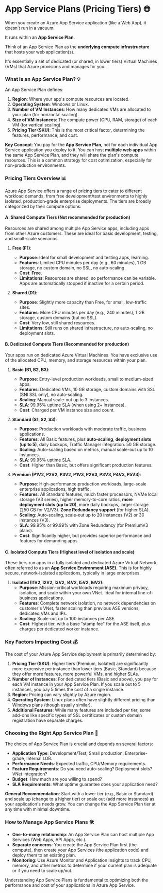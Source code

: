 # App Service Plans (Pricing Tiers) 🌐

When you create an Azure App Service application (like a Web App), it doesn't run in a vacuum. 

It runs within an **App Service Plan**. 

Think of an App Service Plan as the **underlying compute infrastructure** that hosts your web application(s). 

It's essentially a set of dedicated (or shared, in lower tiers) Virtual Machines (VMs) that Azure provisions and manages for you.

### What is an App Service Plan? 💡

An App Service Plan defines:

1.  **Region**: Where your app's compute resources are located.
2.  **Operating System**: Windows or Linux.
3.  **Number of VM Instances**: How many dedicated VMs are allocated to your plan (for horizontal scaling).
4.  **Size of VM Instances**: The compute power (CPU, RAM, storage) of each VM (for vertical scaling).
5.  **Pricing Tier (SKU)**: This is the most critical factor, determining the features, performance, and cost.

**Key Concept**: You pay for the **App Service Plan**, not for each individual App Service application you deploy to it. You can host **multiple web apps** within the same App Service Plan, and they will share the plan's compute resources. This is a common strategy for cost optimization, especially for non-production environments.

### Pricing Tiers Overview 📊

Azure App Service offers a range of pricing tiers to cater to different workload demands, from free development/test environments to highly isolated, production-grade enterprise deployments. The tiers are broadly categorized by their compute options:

#### A. Shared Compute Tiers (Not recommended for production)

Resources are shared among multiple App Service apps, including apps from other Azure customers. These are ideal for basic development, testing, and small-scale scenarios.

1.  **Free (F1)**:
    * **Purpose**: Ideal for small development and testing apps, learning.
    * **Features**: Limited CPU minutes per day (e.g., 60 minutes), 1 GB storage, no custom domain, no SSL, no auto-scaling.
    * **Cost**: **Free**.
    * **Limitations**: Resources are shared, so performance can be variable. Apps are automatically stopped if inactive for a certain period.

2.  **Shared (D1)**:
    * **Purpose**: Slightly more capacity than Free, for small, low-traffic sites.
    * **Features**: More CPU minutes per day (e.g., 240 minutes), 1 GB storage, custom domains (but no SSL).
    * **Cost**: Very low, still shared resources.
    * **Limitations**: Still runs on shared infrastructure, no auto-scaling, no deployment slots.

#### B. Dedicated Compute Tiers (Recommended for production)

Your apps run on dedicated Azure Virtual Machines. You have exclusive use of the allocated CPU, memory, and storage resources within your plan.

1.  **Basic (B1, B2, B3)**:
    * **Purpose**: Entry-level production workloads, small to medium-sized apps.
    * **Features**: Dedicated VMs, 10 GB storage, custom domains with SSL (SNI SSL only), no auto-scaling.
    * **Scaling**: Manual scale-out up to 3 instances.
    * **SLA**: 99.95% uptime SLA (when using 2+ instances).
    * **Cost**: Charged per VM instance size and count.

2.  **Standard (S1, S2, S3)**:
    * **Purpose**: Production workloads with moderate traffic, business applications.
    * **Features**: All Basic features, plus **auto-scaling**, **deployment slots (up to 5)**, daily backups, Traffic Manager integration. 50 GB storage.
    * **Scaling**: Auto-scaling based on metrics, manual scale-out up to 10 instances.
    * **SLA**: 99.95% uptime SLA.
    * **Cost**: Higher than Basic, but offers significant production features.

3.  **Premium (P1V2, P2V2, P3V2, P1V3, P2V3, P3V3, P4V3, P5V3)**:
    * **Purpose**: High-performance production workloads, large-scale enterprise applications, high traffic.
    * **Features**: All Standard features, much faster processors, NVMe local storage (V3 series), higher memory-to-core ratios, **more deployment slots (up to 20)**, more daily backups, larger storage (250 GB for V2/V3). **Zone Redundancy support** (for higher SLA).
    * **Scaling**: Auto-scaling, scale-out up to 20 instances (V2) or 30 instances (V3).
    * **SLA**: 99.95% or 99.99% with Zone Redundancy (for PremiumV3 plans).
    * **Cost**: Significantly higher, but provides superior performance and features for demanding apps.

#### C. Isolated Compute Tiers (Highest level of isolation and scale)

These tiers run apps in a fully isolated and dedicated Azure Virtual Network, often referred to as an **App Service Environment (ASE)**. This is for highly secure, network-isolated applications, typically in large enterprises.

1.  **Isolated (I1V2, I2V2, I3V2, I4V2, I5V2, I6V2)**:
    * **Purpose**: Mission-critical workloads requiring maximum privacy, isolation, and scale within your own VNet. Ideal for internal line-of-business applications.
    * **Features**: Complete network isolation, no network dependencies on customer's VNet, faster scaling than previous ASE versions, dedicated VMs and IPs.
    * **Scaling**: Scale-out up to 100 instances per ASE.
    * **Cost**: Highest tier, with a base "stamp fee" for the ASE itself, plus charges per dedicated worker instance.

### Key Factors Impacting Cost 💰

The cost of your Azure App Service deployment is primarily determined by:

1.  **Pricing Tier (SKU)**: Higher tiers (Premium, Isolated) are significantly more expensive per instance than lower tiers (Basic, Standard) because they offer more features, more powerful VMs, and higher SLAs.
2.  **Number of Instances**: For dedicated tiers (Basic and above), you pay for each VM instance in your App Service Plan. If you scale out to 5 instances, you pay 5 times the cost of a single instance.
3.  **Region**: Pricing can vary slightly by Azure region.
4.  **Operating System**: Linux plans often have slightly different pricing than Windows plans (though usually similar).
5.  **Additional Features**: While many features are included per tier, some add-ons like specific types of SSL certificates or custom domain registration have separate charges.

### Choosing the Right App Service Plan 🤔

The choice of App Service Plan is crucial and depends on several factors:

* **Application Type**: Development/Test, Small production, Enterprise-grade, Internal LOB.
* **Performance Needs**: Expected traffic, CPU/Memory requirements.
* **Feature Requirements**: Do you need auto-scaling? Deployment slots? VNet integration?
* **Budget**: How much are you willing to spend?
* **SLA Requirements**: What uptime guarantee does your application need?

**General Recommendation**: Start with a lower tier (e.g., Basic or Standard) and scale up (change to a higher tier) or scale out (add more instances) as your application's needs grow. You can change the App Service Plan tier at any time with minimal downtime.

### How to Manage App Service Plans 🛠️

* **One-to-many relationship**: An App Service Plan can host multiple App Services (Web Apps, API Apps, etc.).
* **Separate concerns**: You create the App Service Plan first (the compute), then create your App Services (the application code) and deploy them to an existing plan.
* **Monitoring**: Use Azure Monitor and Application Insights to track CPU, memory, and other metrics to determine if your current plan is adequate or if you need to scale up/out.

Understanding App Service Plans is fundamental to optimizing both the performance and cost of your applications in Azure App Service.

